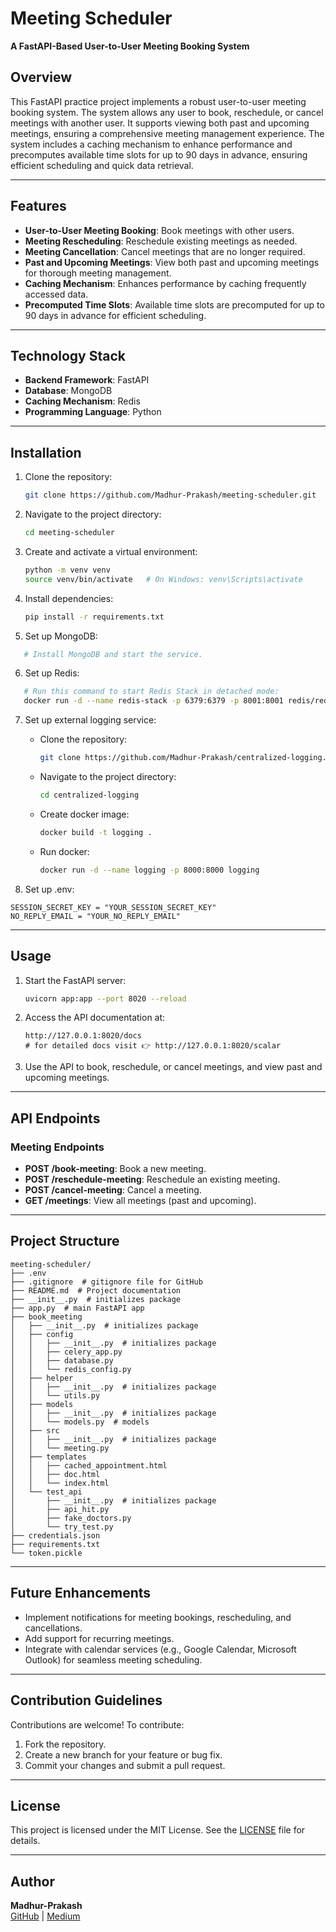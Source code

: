 # Meeting Scheduler

**A FastAPI-Based User-to-User Meeting Booking System**

## Overview
This FastAPI practice project implements a robust user-to-user meeting booking system. The system allows any user to book, reschedule, or cancel meetings with another user. It supports viewing both past and upcoming meetings, ensuring a comprehensive meeting management experience. The system includes a caching mechanism to enhance performance and precomputes available time slots for up to 90 days in advance, ensuring efficient scheduling and quick data retrieval.

---

## Features
- **User-to-User Meeting Booking**: Book meetings with other users.
- **Meeting Rescheduling**: Reschedule existing meetings as needed.
- **Meeting Cancellation**: Cancel meetings that are no longer required.
- **Past and Upcoming Meetings**: View both past and upcoming meetings for thorough meeting management.
- **Caching Mechanism**: Enhances performance by caching frequently accessed data.
- **Precomputed Time Slots**: Available time slots are precomputed for up to 90 days in advance for efficient scheduling.

---

## Technology Stack
- **Backend Framework**: FastAPI
- **Database**: MongoDB
- **Caching Mechanism**: Redis
- **Programming Language**: Python

---

## Installation

1. Clone the repository:
   ```bash
   git clone https://github.com/Madhur-Prakash/meeting-scheduler.git
   ```
2. Navigate to the project directory:
   ```bash
   cd meeting-scheduler
   ```
3. Create and activate a virtual environment:
   ```bash
   python -m venv venv
   source venv/bin/activate   # On Windows: venv\Scripts\activate
   ```
4. Install dependencies:
   ```bash
   pip install -r requirements.txt
   ```
5. Set up MongoDB:
```bash
   # Install MongoDB and start the service.
   ```

6. Set up Redis:
```bash
   # Run this command to start Redis Stack in detached mode:
   docker run -d --name redis-stack -p 6379:6379 -p 8001:8001 redis/redis-stack:latest
   ```
7. Set up external logging service:
   - Clone the repository:
      ```bash
      git clone https://github.com/Madhur-Prakash/centralized-logging.git
      ```
   - Navigate to the project directory:
      ```bash
      cd centralized-logging
      ```
   - Create docker image:
      ```bash
      docker build -t logging .
      ```
   - Run docker:
      ```bash
      docker run -d --name logging -p 8000:8000 logging
      ```

8. Set up .env:
```plaintext
SESSION_SECRET_KEY = "YOUR_SESSION_SECRET_KEY"
NO_REPLY_EMAIL = "YOUR_NO_REPLY_EMAIL"
```
---

## Usage

1. Start the FastAPI server:
   ```bash
   uvicorn app:app --port 8020 --reload
   ```
2. Access the API documentation at:
   ```
   http://127.0.0.1:8020/docs
   # for detailed docs visit 👉 http://127.0.0.1:8020/scalar
   ```
   
3. Use the API to book, reschedule, or cancel meetings, and view past and upcoming meetings.

---

## API Endpoints

### Meeting Endpoints
- **POST /book-meeting**: Book a new meeting.
- **POST /reschedule-meeting**: Reschedule an existing meeting.
- **POST /cancel-meeting**: Cancel a meeting.
- **GET /meetings**: View all meetings (past and upcoming).

---

## Project Structure

```plaintext
meeting-scheduler/
├── .env
├── .gitignore  # gitignore file for GitHub
├── README.md  # Project documentation
├── __init__.py  # initializes package
├── app.py  # main FastAPI app
├── book_meeting
│   ├── __init__.py  # initializes package
│   ├── config
│   │   ├── __init__.py  # initializes package
│   │   ├── celery_app.py
│   │   ├── database.py
│   │   └── redis_config.py
│   ├── helper
│   │   ├── __init__.py  # initializes package
│   │   └── utils.py
│   ├── models
│   │   ├── __init__.py  # initializes package
│   │   └── models.py  # models
│   ├── src
│   │   ├── __init__.py  # initializes package
│   │   └── meeting.py
│   ├── templates
│   │   ├── cached_appointment.html
│   │   ├── doc.html
│   │   └── index.html
│   └── test_api
│       ├── __init__.py  # initializes package
│       ├── api_hit.py
│       ├── fake_doctors.py
│       └── try_test.py
├── credentials.json
├── requirements.txt
└── token.pickle
```

---

## Future Enhancements
- Implement notifications for meeting bookings, rescheduling, and cancellations.
- Add support for recurring meetings.
- Integrate with calendar services (e.g., Google Calendar, Microsoft Outlook) for seamless meeting scheduling.

---

## Contribution Guidelines
Contributions are welcome! To contribute:
1. Fork the repository.
2. Create a new branch for your feature or bug fix.
3. Commit your changes and submit a pull request.

---

## License
This project is licensed under the MIT License. See the [LICENSE](LICENSE) file for details.

---

## Author
**Madhur-Prakash**  
[GitHub](https://github.com/Madhur-Prakash) | [Medium](https://medium.com/@madhurprakash2005)